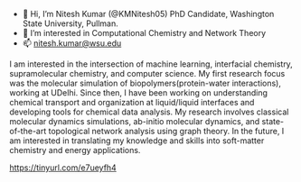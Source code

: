 - 👋 Hi, I’m Nitesh Kumar (@KMNitesh05) PhD Candidate, Washington State University, Pullman.
- 👀 I’m interested in Computational Chemistry and Network Theory 
- 📫 nitesh.kumar@wsu.edu

I am interested in the intersection of machine learning, interfacial chemistry, supramolecular chemistry, and computer science. My first research focus was the molecular simulation of biopolymers(protein-water interactions), working at UDelhi. Since then, I have been working on understanding chemical transport and organization at liquid/liquid interfaces and developing tools for chemical data analysis. My research involves classical molecular dynamics simulations, ab-initio molecular dynamics, and state-of-the-art topological network analysis using graph theory. In the future, I am interested in translating my knowledge and skills into soft-matter chemistry and energy applications.

https://tinyurl.com/e7ueyfh4

<!---
KMNitesh05/KMNitesh05 is a ✨ special ✨ repository because its `README.md` (this file) appears on your GitHub profile.
You can click the Preview link to take a look at your changes.
--->
